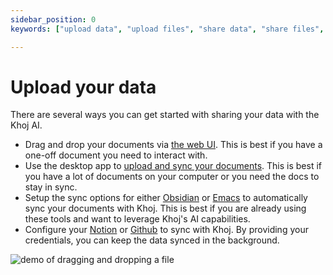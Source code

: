 ```yaml
---
sidebar_position: 0
keywords: ["upload data", "upload files", "share data", "share files", "pdf ai", "ai for pdf", "ai for documents", "ai for files", "local ai pdf", "local ai documents", "local ai files"]

---
```


# Upload your data

There are several ways you can get started with sharing your data with the Khoj AI.

- Drag and drop your documents via [the web UI](/clients/web/#upload-documents). This is best if you have a one-off document you need to interact with.
- Use the desktop app to [upload and sync your documents](/clients/desktop). This is best if you have a lot of documents on your computer or you need the docs to stay in sync.
- Setup the sync options for either [Obsidian](/clients/obsidian) or [Emacs](/clients/emacs) to automatically sync your documents with Khoj. This is best if you are already using these tools and want to leverage Khoj's AI capabilities.
- Configure your [Notion](/data-sources/notion_integration) or [Github](/data-sources/github_integration) to sync with Khoj. By providing your credentials, you can keep the data synced in the background.

![demo of dragging and dropping a file](https://assets.khoj.dev/upload_pdf_doc.gif)
